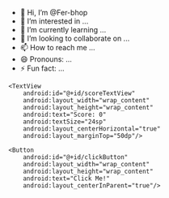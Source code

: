 - 👋 Hi, I’m @Fer-bhop
- 👀 I’m interested in ...
- 🌱 I’m currently learning ...
- 💞️ I’m looking to collaborate on ...
- 📫 How to reach me ...
- 😄 Pronouns: ...
- ⚡ Fun fact: ...

<!---
Fer-bhop/Fer-bhop is a ✨ special ✨ repository because its `README.md` (this file) appears on your GitHub profile.
You can click the Preview link to take a look at your changes.
--->
<?xml version="1.0" encoding="utf-8"?>
<RelativeLayout xmlns:android="http://schemas.android.com/apk/res/android"
    android:layout_width="match_parent"
    android:layout_height="match_parent"
    android:padding="16dp">

    <TextView
        android:id="@+id/scoreTextView"
        android:layout_width="wrap_content"
        android:layout_height="wrap_content"
        android:text="Score: 0"
        android:textSize="24sp"
        android:layout_centerHorizontal="true"
        android:layout_marginTop="50dp"/>

    <Button
        android:id="@+id/clickButton"
        android:layout_width="wrap_content"
        android:layout_height="wrap_content"
        android:text="Click Me!"
        android:layout_centerInParent="true"/>

</RelativeLayout>
